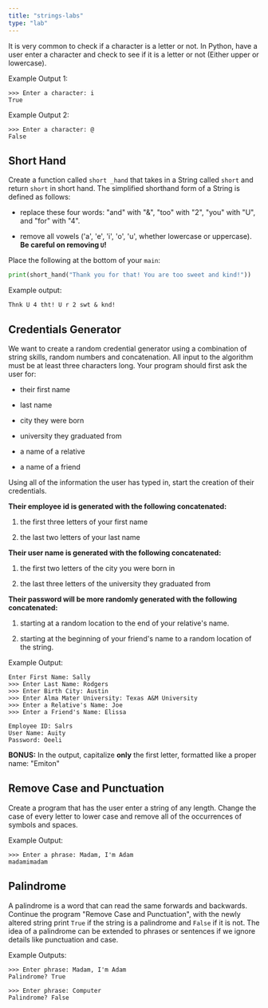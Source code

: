 ```yaml
---
title: "strings-labs"
type: "lab"
---
```

It is very common to check if a character is a letter or not. In Python, have a user enter a character and check to see if it is a letter or not (Either upper or lowercase).

Example Output 1:
```
>>> Enter a character: i
True
```
Example Output 2:
```
>>> Enter a character: @
False
```

## Short Hand

Create a function called `short _hand` that takes in a String called `short` and return `short` in short hand. The simplified shorthand form of a String is defined as follows:

- replace these four words: "and" with "&", "too" with "2", "you" with "U", and "for" with "4".
    
- remove all vowels ('a', 'e', 'i', 'o', 'u', whether lowercase or uppercase). **Be careful on removing `U`!**
    

Place the following at the bottom of your `main`:
```python
print(short_hand("Thank you for that! You are too sweet and kind!"))
```
Example output:
```
Thnk U 4 tht! U r 2 swt & knd!
```
## Credentials Generator

We want to create a random credential generator using a combination of string skills, random numbers and concatenation. All input to the algorithm must be at least three characters long. Your program should first ask the user for:

- their first name
    
- last name
    
- city they were born
    
- university they graduated from
    
- a name of a relative
    
- a name of a friend
    

Using all of the information the user has typed in, start the creation of their credentials.

**Their employee id is generated with the following concatenated:**

1. the first three letters of your first name
    
2. the last two letters of your last name
    

**Their user name is generated with the following concatenated:**

1. the first two letters of the city you were born in
    
2. the last three letters of the university they graduated from
    

**Their password will be more randomly generated with the following concatenated:**

1. starting at a random location to the end of your relative's name.
    
2. starting at the beginning of your friend's name to a random location of the string.
    

Example Output:
```
Enter First Name: Sally
>>> Enter Last Name: Rodgers
>>> Enter Birth City: Austin
>>> Enter Alma Mater University: Texas A&M University
>>> Enter a Relative's Name: Joe
>>> Enter a Friend's Name: Elissa

Employee ID: Salrs
User Name: Auity
Password: Oeeli
```
**BONUS:** In the output, capitalize **only** the first letter, formatted like a proper name: "Emiton"

## Remove Case and Punctuation

Create a program that has the user enter a string of any length. Change the case of every letter to lower case and remove all of the occurrences of symbols and spaces.

Example Output:
```
>>> Enter a phrase: Madam, I'm Adam
madamimadam
```
## Palindrome

A palindrome is a word that can read the same forwards and backwards. Continue the program "Remove Case and Punctuation", with the newly altered string print `True` if the string is a palindrome and `False` if it is not. The idea of a palindrome can be extended to phrases or sentences if we ignore details like punctuation and case.

Example Outputs:
```
>>> Enter phrase: Madam, I'm Adam
Palindrome? True

>>> Enter phrase: Computer
Palindrome? False
```